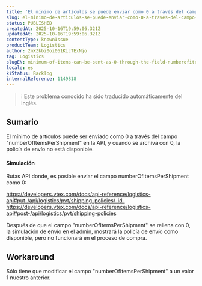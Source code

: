 ```yaml
---
title: 'El mínimo de artículos se puede enviar como 0 a través del campo "numberOfItemsPerShipment" en API'
slug: el-minimo-de-articulos-se-puede-enviar-como-0-a-traves-del-campo-numberofitemspershipment-en-api
status: PUBLISHED
createdAt: 2025-10-16T19:59:06.321Z
updatedAt: 2025-10-16T19:59:06.321Z
contentType: knownIssue
productTeam: Logistics
author: 2mXZkbi0oi061KicTExNjo
tag: Logistics
slugEN: minimum-of-items-can-be-sent-as-0-through-the-field-numberofitemspershipment-in-api
locale: es
kiStatus: Backlog
internalReference: 1149818
---
```


>ℹ️ Este problema conocido ha sido traducido automáticamente del inglés.

## Sumario


El mínimo de artículos puede ser enviado como 0 a través del campo "numberOfItemsPerShipment" en la API, y cuando se archiva con 0, la policía de envío no está disponible.


#### Simulación


Rutas API donde, es posible enviar el campo numberOfItemsPerShipment como 0:

https://developers.vtex.com/docs/api-reference/logistics-api#put-/api/logistics/pvt/shipping-policies/-id-
https://developers.vtex.com/docs/api-reference/logistics-api#post-/api/logistics/pvt/shipping-policies

Después de que el campo "numberOfItemsPerShipment" se rellena con 0, la simulación de envío en el admin, mostrará la policía de envío como disponible, pero no funcionará en el proceso de compra.

## Workaround


Sólo tiene que modificar el campo "numberOfItemsPerShipment" a un valor 1 nuestro anterior.



